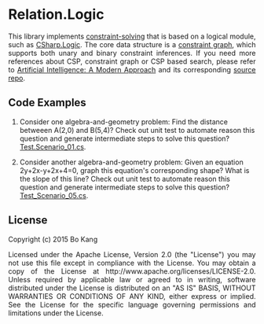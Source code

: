 # Relation.Logic

<p align="justify">
This library implements <a href="https://en.wikipedia.org/wiki/Constraint_satisfaction_problem">constraint-solving</a> that is based on a logical module, such as <a href="https://github.com/buptkang/CSharp.Logic">CSharp.Logic</a>. The core data structure is a <a href="https://en.wikipedia.org/wiki/Constraint_graph">constraint graph</a>, which supports both unary and binary constraint inferences. If you need more references about CSP, constraint graph or CSP based search, please refer to <a href="http://aima.cs.berkeley.edu/">Artificial Intelligence: A Modern Approach</a> and its corresponding <a href="https://code.google.com/p/aima-python/">source repo</a>.
</p>

## Code Examples

1. Consider one algebra-and-geometry problem: Find the distance betweeen A(2,0) and B(5,4)? Check out unit test to automate reason this question and generate intermediate steps to solve this question? [Test.Scenario_01.cs](https://github.com/buptkang/Relation.Logic/blob/master/Test/3.Problems/Test.Scenario_01.cs).

2. Consider another algebra-and-geometry problem: Given an equation 2y+2x-y+2x+4=0, graph this equation's corresponding shape? What is the slope of this line? Check out unit test to automate reason this question and generate intermediate steps to solve this question? [Test_Scenario_05.cs](https://github.com/buptkang/Relation.Logic/blob/master/Test/3.Problems/Test.Scenario_05.cs).

## License

Copyright (c) 2015 Bo Kang
<p align="justify">
Licensed under the Apache License, Version 2.0 (the "License") you may not use this file except in compliance with the License. You may obtain a copy of the License at http://www.apache.org/licenses/LICENSE-2.0. Unless required by applicable law or agreed to in writing, software distributed under the License is distributed on an "AS IS" BASIS, WITHOUT WARRANTIES OR CONDITIONS OF ANY KIND, either express or implied. See the License for the specific language governing permissions and limitations under the License.
</p>
